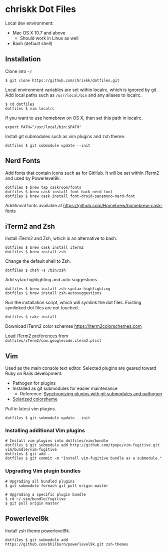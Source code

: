 # chriskk Dot Files
Local dev environment:

* Mac OS X 10.7 and above
  * Should work in Linux as well
* Bash (default shell)

## Installation

Clone into `~/`

```
$ git clone https://github.com/chriskk/dotfiles.git
```

Local environment variables are set within localrc, which is ignored by git. Add local paths such as `/usr/local/bin` and any aliases to localrc.

```
$ cd dotfiles
dotfiles $ vim localrc
```

If you want to use homebrew on OS X, then set this path in localrc.

```
export PATH="/usr/local/bin:$PATH"
```

Install git submodules such as vim plugins and zsh theme.
```
dotfiles $ git submodule update --init
```

## Nerd Fonts
Add fonts that contain icons such as for GitHub.
It will be set within iTerm2 and used by Powerlevel9k.

```
dotfiles $ brew tap caskroom/fonts
dotfiles $ brew cask install font-hack-nerd-font
dotfiles $ brew cask install font-droid-sansmono-nerd-font
```

Additional fonts available at
https://github.com/Homebrew/homebrew-cask-fonts

## iTerm2 and Zsh
Install iTerm2 and Zsh, which is an alternative to bash.
```
dotfiles $ brew cask install iterm2
dotfiles $ brew install zsh
```

Change the default shell to Zsh.
```
dotfiles $ chsh -s /bin/zsh
```

Add sytax highlighting and auto suggestions.

```
dotfiles $ brew install zsh-syntax-highlighting
dotfiles $ brew install zsh-autosuggestions
```

Run the installation script, which will symlink the dot files. Existing symlinked dot files are not touched.

```
dotfiles $ rake install
```

Download iTerm2 color schemes
https://iterm2colorschemes.com

Load iTerm2 preferences from `dotfiles/iTerm2/com.googlecode.iterm2.plist`

## Vim
Used as the main console text editor. Selected plugins are geared toward Ruby on Rails development.

  * Pathogen for plugins
  * Installed as git submodules for easier maintenance
    * Reference: [Synchronizing plugins with git submodules and pathogen](http://vimcasts.org/episodes/synchronizing-plugins-with-git-submodules-and-pathogen/)
  * [Solarized colorsheme](https://github.com/altercation/vim-colors-solarized)

Pull in latest vim plugins.
```
dotfiles $ git submodule update --init
```

### Installing additional Vim plugins

```
# Install vim plugins into dotfiles/vim/bundle
dotfiles $ git submodule add http://github.com/tpope/vim-fugitive.git vim/bundle/vim-fugitive
dotfiles $ git add .
dotfiles $ git commit -m "Install vim-fugitive bundle as a submodule."
```
### Upgrading Vim plugin bundles

```
# Upgrading all bundled plugins
$ git submodule foreach git pull origin master
```
```
# Upgrading a specific plugin bundle
$ cd ~/.vim/bundle/fugitive
$ git pull origin master
```

## Powerlevel9k
Install zsh theme powerlevel9k.

```
dotfiles $ git submodule add https://github.com/bhilburn/powerlevel9k.git zsh-themes
```


